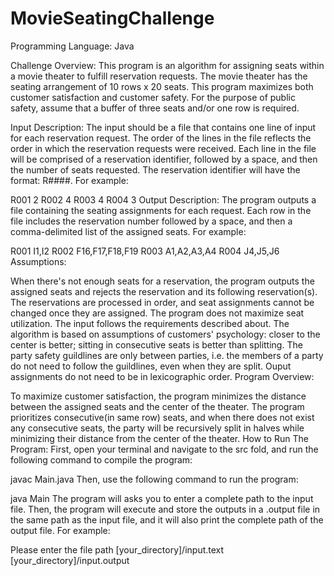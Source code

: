 # MovieSeatingChallenge
Programming Language: Java

Challenge Overview:
This program is an algorithm for assigning seats within a movie theater to fulfill reservation requests. The movie theater has the seating arrangement of 10 rows x 20 seats. This program maximizes both customer satisfaction and customer safety. For the purpose of public safety, assume that a buffer of three seats and/or one row is required.

Input Description:
The input should be a file that contains one line of input for each reservation request. The order of the lines in the file reflects the order in which the reservation requests were received. Each line in the file will be comprised of a reservation identifier, followed by a space, and then the number of seats requested. The reservation identifier will have the format: R####. For example:

R001 2
R002 4
R003 4
R004 3
Output Description:
The program outputs a file containing the seating assignments for each request. Each row in the file includes the reservation number followed by a space, and then a comma-delimited list of the assigned seats. For example:

R001 I1,I2
R002 F16,F17,F18,F19
R003 A1,A2,A3,A4
R004 J4,J5,J6
Assumptions:

When there's not enough seats for a reservation, the program outputs the assigned seats and rejects the reservation and its following reservation(s).
The reservations are processed in order, and seat assignments cannot be changed once they are assigned.
The program does not maximize seat utilization.
The input follows the requirements described about.
The algorithm is based on assumptions of customers' psychology: closer to the center is better; sitting in consecutive seats is better than splitting.
The party safety guildlines are only between parties, i.e. the members of a party do not need to follow the guildlines, even when they are split.
Ouput assignments do not need to be in lexicographic order.
Program Overview:

To maximize customer satisfaction, the program minimizes the distance between the assigned seats and the center of the theater.
The program prioritizes consecutive(in same row) seats, and when there does not exist any consecutive seats, the party will be recursively split in halves while minimizing their distance from the center of the theater.
How to Run The Program:
First, open your terminal and navigate to the src fold, and run the following command to compile the program:

javac Main.java 
Then, use the following command to run the program:

java Main 
The program will asks you to enter a complete path to the input file. Then, the program will execute and store the outputs in a .output file in the same path as the input file, and it will also print the complete path of the output file. For example:

Please enter the file path
[your_directory]/input.text
[your_directory]/input.output
